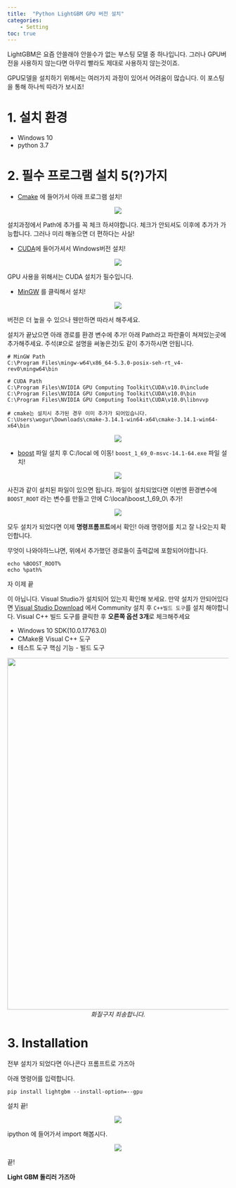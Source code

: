 ```yaml
---
title:  "Python LightGBM GPU 버전 설치"
categories: 
    - Setting
toc: true
---
```


LightGBM은 요즘 안쓸래야 안쓸수가 없는 부스팅 모델 중 하나입니다. 그러나 GPU버전을 사용하지 않는다면 아무리 빨라도 제대로 사용하지 않는것이죠. 

GPU모델을 설치하기 위해서는 여러가지 과정이 있어서 어려움이 많습니다. 이 포스팅을 통해 하나씩 따라가 보시죠!

# 1. 설치 환경

- Windows 10
- python 3.7

# 2. 필수 프로그램 설치 5(?)가지

- [Cmake](https://cmake.org/download/) 에 들어가서 아래 프로그램 설치!

<p align="center">
    <img src='http://drive.google.com/uc?export=view&id=1iwN43hDemnzGeNKjLV049R8Jk43qYJwo' /><br>
</p>

설치과정에서 Path에 추가를 꼭 체크 하셔야합니다. 체크가 안되셔도 이후에 추가가 가능합니다. 그러나 미리 해놓으면 더 편하다는 사실!

- [CUDA](https://developer.nvidia.com/cuda-downloads)에 들어가셔서 Windows버전 설치!

<p align="center">
    <img src='http://drive.google.com/uc?export=view&id=1OB9K61z3blgCg_HMvWQKIvQbQvUkrrF2' /><br>
</p>

GPU 사용을 위해서는 CUDA 설치가 필수입니다.

- [MinGW](http://iweb.dl.sourceforge.net/project/mingw-w64/Toolchains%20targetting%20Win32/Personal%20Builds/mingw-builds/installer/mingw-w64-install.exe) 를 클릭해서 설치!

<p align="center">
    <img src='http://drive.google.com/uc?export=view&id=1tDvwhHCeMjOsu7j8gTazCPHNB9ZjPSXz' /><br>
</p>

버전은 더 높을 수 있으나 웬만하면 따라서 해주세요. 

설치가 끝났으면 아래 경로를 환경 변수에 추가! 아래 Path라고 파란줄이 쳐져있는곳에 추가해주세요. 주석(#으로 설명을 써놓은것)도 같이 추가하시면 안됩니다. 

    # MinGW Path
    C:\Program Files\mingw-w64\x86_64-5.3.0-posix-seh-rt_v4-rev0\mingw64\bin
    
    # CUDA Path
    C:\Program Files\NVIDIA GPU Computing Toolkit\CUDA\v10.0\include
    C:\Program Files\NVIDIA GPU Computing Toolkit\CUDA\v10.0\bin
    C:\Program Files\NVIDIA GPU Computing Toolkit\CUDA\v10.0\libnvvp
    
    # cmake는 설치시 추가된 경우 이미 추가가 되어있습니다.
    C:\Users\wogur\Downloads\cmake-3.14.1-win64-x64\cmake-3.14.1-win64-x64\bin

<p align="center">
    <img src='http://drive.google.com/uc?export=view&id=1ftZrSy2q7Vi8CpZmLvAB5eDDHzW7Nd9e' /><br>
</p>

- [boost](https://sourceforge.net/projects/boost/files/boost-binaries/1.69.0/) 파일 설치 후 C:/local 에 이동! `boost_1_69_0-msvc-14.1-64.exe` 파일 설치!

<p align="center">
    <img src='http://drive.google.com/uc?export=view&id=1RXq89SiTGMyZFY57RBA-0F7s_SP6VbP2' /><br>
</p>

사진과 같이 설치된 파일이 있으면 됩니다. 파일이 설치되었다면 이번엔 환경변수에 `BOOST_ROOT` 라는 변수를 만들고 안에  C:\local\boost_1_69_0\ 추가!

<p align="center">
    <img src='http://drive.google.com/uc?export=view&id=1BJoZP_7sDFoKvxaJysyQ0TWlM0y-JMU4' /><br>
</p>

모두 설치가 되었다면 이제 **명령프롬프트**에서 확인! 아래 명령어를 치고 잘 나오는지 확인합니다.

무엇이 나와야하느냐면, 위에서 추가했던 경로들이 출력값에 포함되어야합니다.

    echo %BOOST_ROOT%
    echo %path%

자 이제 끝

이 아닙니다. Visual Studio가 설치되어 있는지 확인해 보세요. 만약 설치가 안되어있다면 [Visual Studio Download](https://visualstudio.microsoft.com/ko/downloads/?rr=https%3A%2F%2Fwww.google.com%2F) 에서 Community 설치 후 `C++빌드 도구`를 설치 해야합니다. Visual C++ 빌드 도구를 클릭한 후 **오른쪽 옵션 3개**로 체크해주세요

- Windows 10 SDK(10.0.17763.0)
- CMake용 Visual C++ 도구
- 테스트 도구 핵심 기능 - 빌드 도구

<p align="center">
    <img src='http://drive.google.com/uc?export=view&id=1ES-dE1Xnb0mlYLlb4lpXbW8ZsPQbUdOv' width='800'/><br>
    <i>화질구지 죄송합니다.</i>
</p>



# 3. Installation

전부 설치가 되었다면 아나콘다 프롬프트로 가즈아

아래 명령어를 입력합니다.

    pip install lightgbm --install-option=--gpu

설치 끝!

<p align="center">
    <img src='http://drive.google.com/uc?export=view&id=1WY-HL8ExvHAG_Jjgqxn6M6aeiw6q2k9I' /><br>
</p>

ipython 에 들어가서 import 해봅시다.

<p align="center">
    <img src='http://drive.google.com/uc?export=view&id=1vu-VkoHuexAh4_247HpXEvp_bD-P8121' /><br>
</p>

끝!

**Light GBM 돌리러 가즈아**
